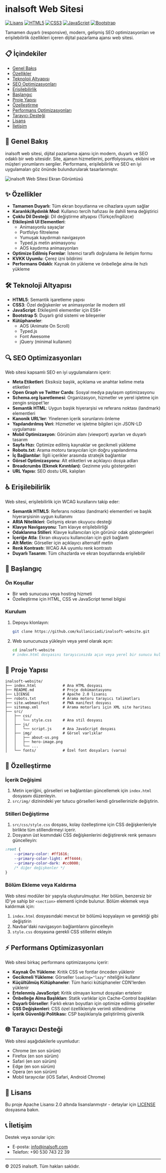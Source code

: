 # inalsoft Web Sitesi

[![Lisans](https://img.shields.io/badge/Lisans-Apache%202.0-blue.svg)](https://opensource.org/licenses/Apache-2.0)
[![HTML5](https://img.shields.io/badge/HTML5-E34F26?logo=html5&logoColor=white)](https://developer.mozilla.org/tr/docs/Web/Guide/HTML/HTML5)
[![CSS3](https://img.shields.io/badge/CSS3-1572B6?logo=css3&logoColor=white)](https://developer.mozilla.org/tr/docs/Web/CSS)
[![JavaScript](https://img.shields.io/badge/JavaScript-F7DF1E?logo=javascript&logoColor=black)](https://developer.mozilla.org/tr/docs/Web/JavaScript)
[![Bootstrap](https://img.shields.io/badge/Bootstrap-7952B3?logo=bootstrap&logoColor=white)](https://getbootstrap.com/)

Tamamen duyarlı (responsive), modern, gelişmiş SEO optimizasyonları ve erişilebilirlik özellikleri içeren dijital pazarlama ajansı web sitesi.

## 📋 İçindekiler

- [Genel Bakış](#genel-bakış)
- [Özellikler](#özellikler)
- [Teknoloji Altyapısı](#teknoloji-altyapısı)
- [SEO Optimizasyonları](#seo-optimizasyonları)
- [Erişilebilirlik](#erişilebilirlik)
- [Başlangıç](#başlangıç)
- [Proje Yapısı](#proje-yapısı)
- [Özelleştirme](#özelleştirme)
- [Performans Optimizasyonları](#performans-optimizasyonları)
- [Tarayıcı Desteği](#tarayıcı-desteği)
- [Lisans](#lisans)
- [İletişim](#iletişim)

## 🌟 Genel Bakış

inalsoft web sitesi, dijital pazarlama ajansı için modern, duyarlı ve SEO odaklı bir web sitesidir. Site, ajansın hizmetlerini, portfolyosunu, ekibini ve müşteri yorumlarını sergiler. Performans, erişilebilirlik ve SEO en iyi uygulamaları göz önünde bulundurularak tasarlanmıştır.

![inalsoft Web Sitesi Ekran Görüntüsü](https://placehold.co/800x400/000000/FFF?text=inalsoft+Web+Sitesi)

## ✨ Özellikler

- **Tamamen Duyarlı**: Tüm ekran boyutlarına ve cihazlara uyum sağlar
- **Karanlık/Aydınlık Mod**: Kullanıcı tercih hafızası ile dahili tema değiştirici
- **Çoklu Dil Desteği**: Dil değiştirme altyapısı (Türkçe/İngilizce)
- **Etkileşimli UI Elementleri**: 
  - Animasyonlu sayaçlar
  - Portfolyo filtreleme
  - Yumuşak kaydırmalı navigasyon
  - Typed.js metin animasyonu
  - AOS kaydırma animasyonları
- **Optimize Edilmiş Formlar**: İstemci taraflı doğrulama ile iletişim formu
- **KVKK Uyumlu**: Çerez izni bildirimi
- **Performans Odaklı**: Kaynak ön yükleme ve önbelleğe alma ile hızlı yükleme

## 🛠️ Teknoloji Altyapısı

- **HTML5**: Semantik işaretleme yapısı
- **CSS3**: Özel değişkenler ve animasyonlar ile modern stil
- **JavaScript**: Etkileşimli elementler için ES6+
- **Bootstrap 5**: Duyarlı grid sistemi ve bileşenler
- **Kütüphaneler**:
  - AOS (Animate On Scroll)
  - Typed.js
  - Font Awesome
  - jQuery (minimal kullanım)

## 🔍 SEO Optimizasyonları

Web sitesi kapsamlı SEO en iyi uygulamalarını içerir:

- **Meta Etiketleri**: Eksiksiz başlık, açıklama ve anahtar kelime meta etiketleri
- **Open Graph ve Twitter Cards**: Sosyal medya paylaşım optimizasyonu
- **Schema.org İşaretlemesi**: Organizasyon, hizmetler ve yerel işletme için zengin snippet'ler
- **Semantik HTML**: Uygun başlık hiyerarşisi ve referans noktası (landmark) elementleri
- **Kanonik URL'ler**: Yinelenen içerik sorunlarını önleme
- **Yapılandırılmış Veri**: Hizmetler ve işletme bilgileri için JSON-LD uygulaması
- **Mobil Optimizasyon**: Görünüm alanı (viewport) ayarları ve duyarlı tasarım
- **Sayfa Hızı**: Optimize edilmiş kaynaklar ve gecikmeli yükleme
- **Robots.txt**: Arama motoru tarayıcıları için doğru yapılandırma
- **İç Bağlantılar**: İlgili içerikler arasında stratejik bağlantılar
- **Görsel Optimizasyonu**: Alt etiketleri ve açıklayıcı dosya adları
- **Breadcrumbs (Ekmek Kırıntıları)**: Gezinme yolu göstergeleri
- **URL Yapısı**: SEO dostu URL kalıpları

## ♿ Erişilebilirlik

Web sitesi, erişilebilirlik için WCAG kurallarını takip eder:

- **Semantik HTML5**: Referans noktası (landmark) elementleri ve başlık hiyerarşisinin uygun kullanımı
- **ARIA Nitelikleri**: Gelişmiş ekran okuyucu desteği
- **Klavye Navigasyonu**: Tam klavye erişilebilirliği
- **Odaklanma Stilleri**: Klavye kullanıcıları için görünür odak göstergeleri
- **İçeriğe Atla**: Ekran okuyucu kullanıcıları için gizli bağlantı
- **Alt Metin**: Görseller için açıklayıcı alternatif metin
- **Renk Kontrastı**: WCAG AA uyumlu renk kontrastı
- **Duyarlı Tasarım**: Tüm cihazlarda ve ekran boyutlarında erişilebilir

## 🚀 Başlangıç

### Ön Koşullar

- Bir web sunucusu veya hosting hizmeti
- Özelleştirme için HTML, CSS ve JavaScript temel bilgisi

### Kurulum

1. Depoyu klonlayın:
   ```bash
   git clone https://github.com/kullaniciadi/inalsoft-website.git
   ```

2. Web sunucunuza yükleyin veya yerel olarak açın:
   ```bash
   cd inalsoft-website
   # index.html dosyasını tarayıcınızda açın veya yerel bir sunucu kullanın
   ```

## 📁 Proje Yapısı

```
inalsoft-website/
├── index.html            # Ana HTML dosyası
├── README.md             # Proje dokümantasyonu
├── LICENSE               # Apache 2.0 lisansı
├── robots.txt            # Arama motoru tarayıcı talimatları
├── site.webmanifest      # PWA manifest dosyası
├── sitemap.xml           # Arama motorları için XML site haritası
├── src/
│   ├── css/
│   │   └── style.css     # Ana stil dosyası
│   ├── js/
│   │   └── script.js     # Ana JavaScript dosyası
│   ├── img/              # Görsel varlıklar
│   │   ├── about-us.png
│   │   ├── hero-image.png
│   │   └── ...
│   └── fonts/            # Özel font dosyaları (varsa)
```

## 🎨 Özelleştirme

### İçerik Değişimi

1. Metin içeriğini, görselleri ve bağlantıları güncellemek için `index.html` dosyasını düzenleyin.
2. `src/img/` dizinindeki yer tutucu görselleri kendi görsellerinizle değiştirin.

### Stilleri Değiştirme

1. `src/css/style.css` dosyası, kolay özelleştirme için CSS değişkenleriyle birlikte tüm stillendirmeyi içerir.
2. Dosyanın üst kısmındaki CSS değişkenlerini değiştirerek renk şemasını güncelleyin:

```css
:root {
    --primary-color: #ff1616;
    --primary-color-light: #ff4444;
    --primary-color-dark: #cc0000;
    /* diğer değişkenler */
}
```

### Bölüm Ekleme veya Kaldırma

Web sitesi modüler bir yapıyla oluşturulmuştur. Her bölüm, benzersiz bir ID'ye sahip bir `<section>` elementi içinde bulunur. Bölüm eklemek veya kaldırmak için:

1. `index.html` dosyasındaki mevcut bir bölümü kopyalayın ve gerektiği gibi değiştirin
2. Navbar'daki navigasyon bağlantılarını güncelleyin
3. `style.css` dosyasına gerekli CSS stillerini ekleyin

## ⚡ Performans Optimizasyonları

Web sitesi birkaç performans optimizasyonu içerir:

- **Kaynak Ön Yükleme**: Kritik CSS ve fontlar önceden yüklenir
- **Gecikmeli Yükleme**: Görseller `loading="lazy"` niteliğini kullanır
- **Küçültülmüş Kütüphaneler**: Tüm harici kütüphaneler CDN'lerden yüklenir
- **Ertelenmiş JavaScript**: Kritik olmayan komut dosyaları ertelenir
- **Önbelleğe Alma Başlıkları**: Statik varlıklar için Cache-Control başlıkları
- **Duyarlı Görseller**: Farklı ekran boyutları için optimize edilmiş görseller
- **CSS Değişkenleri**: CSS özel özellikleriyle verimli stillendirme
- **İçerik Güvenliği Politikası**: CSP başlıklarıyla geliştirilmiş güvenlik

## 🌐 Tarayıcı Desteği

Web sitesi aşağıdakilerle uyumludur:

- Chrome (en son sürüm)
- Firefox (en son sürüm)
- Safari (en son sürüm)
- Edge (en son sürüm)
- Opera (en son sürüm)
- Mobil tarayıcılar (iOS Safari, Android Chrome)

## 📄 Lisans

Bu proje Apache Lisansı 2.0 altında lisanslanmıştır - detaylar için [LICENSE](LICENSE) dosyasına bakın.

## 📞 İletişim

Destek veya sorular için:

- E-posta: info@inalsoft.com
- Telefon: +90 530 743 22 39

---

© 2025 inalsoft. Tüm hakları saklıdır.
